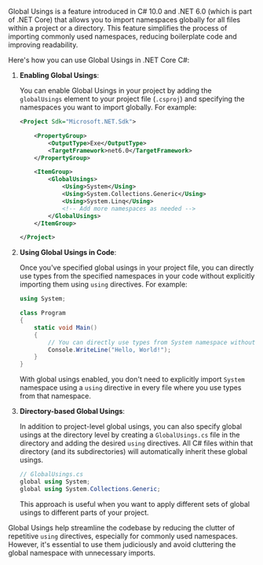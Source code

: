 Global Usings is a feature introduced in C# 10.0 and .NET 6.0 (which is part of .NET Core) that allows you to import namespaces globally for all files within a project or a directory. This feature simplifies the process of importing commonly used namespaces, reducing boilerplate code and improving readability.

Here's how you can use Global Usings in .NET Core C#:

1. **Enabling Global Usings**:

   You can enable Global Usings in your project by adding the `globalUsings` element to your project file (`.csproj`) and specifying the namespaces you want to import globally. For example:

   ```xml
   <Project Sdk="Microsoft.NET.Sdk">

       <PropertyGroup>
           <OutputType>Exe</OutputType>
           <TargetFramework>net6.0</TargetFramework>
       </PropertyGroup>

       <ItemGroup>
           <GlobalUsings>
               <Using>System</Using>
               <Using>System.Collections.Generic</Using>
               <Using>System.Linq</Using>
               <!-- Add more namespaces as needed -->
           </GlobalUsings>
       </ItemGroup>

   </Project>
   ```

2. **Using Global Usings in Code**:

   Once you've specified global usings in your project file, you can directly use types from the specified namespaces in your code without explicitly importing them using `using` directives. For example:

   ```csharp
   using System;

   class Program
   {
       static void Main()
       {
           // You can directly use types from System namespace without importing it
           Console.WriteLine("Hello, World!");
       }
   }
   ```

   With global usings enabled, you don't need to explicitly import `System` namespace using a `using` directive in every file where you use types from that namespace.

3. **Directory-based Global Usings**:

   In addition to project-level global usings, you can also specify global usings at the directory level by creating a `GlobalUsings.cs` file in the directory and adding the desired `using` directives. All C# files within that directory (and its subdirectories) will automatically inherit these global usings.

   ```csharp
   // GlobalUsings.cs
   global using System;
   global using System.Collections.Generic;
   ```

   This approach is useful when you want to apply different sets of global usings to different parts of your project.

Global Usings help streamline the codebase by reducing the clutter of repetitive `using` directives, especially for commonly used namespaces. However, it's essential to use them judiciously and avoid cluttering the global namespace with unnecessary imports.